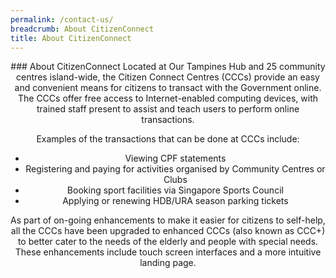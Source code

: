 ```yaml
---
permalink: /contact-us/
breadcrumb: About CitizenConnect
title: About CitizenConnect
---
```

<div align="center">
### About CitizenConnect
Located at Our Tampines Hub and 25 community centres island-wide, the Citizen Connect Centres (CCCs) provide an easy and convenient means for citizens to transact with the Government online. The CCCs offer free access to Internet-enabled computing devices, with trained staff present to assist and teach users to perform online transactions.

Examples of the transactions that can be done at CCCs include:

- Viewing CPF statements
- Registering and paying for activities organised by Community Centres or Clubs
- Booking sport facilities via Singapore Sports Council
- Applying or renewing HDB/URA season parking tickets

As part of on-going enhancements to make it easier for citizens to self-help, all the CCCs have been upgraded to enhanced CCCs (also known as CCC+) to better cater to the needs of the elderly and people with special needs. These enhancements include touch screen interfaces and a more intuitive landing page.
</div>
